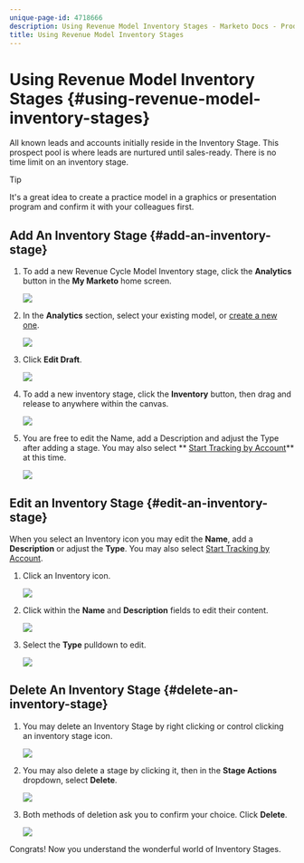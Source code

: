 ```yaml
---
unique-page-id: 4718666
description: Using Revenue Model Inventory Stages - Marketo Docs - Product Documentation
title: Using Revenue Model Inventory Stages
---
```


# Using Revenue Model Inventory Stages {#using-revenue-model-inventory-stages}

All known leads and accounts initially reside in the Inventory Stage. This prospect pool is where leads are nurtured until sales-ready. There is no time limit on an inventory stage.

>[!TIP]
>
>It's a great idea to create a practice model in a graphics or presentation program and confirm it with your colleagues first.&nbsp;

## Add An Inventory Stage {#add-an-inventory-stage}

1. To add a new Revenue Cycle Model Inventory stage, click the **Analytics** button in the **My Marketo** home screen.

   ![](assets/image2015-4-27-11-3a54-3a41.png)

1. In the **Analytics** section, select your existing model, or [create a new one](create-a-new-revenue-model.md).

   ![](assets/image2015-4-27-14-3a31-3a53.png)

1. Click **Edit Draft**.

   ![](assets/image2015-4-27-12-3a10-3a49.png)

1. To add a new inventory stage, click the **Inventory** button, then drag and release to anywhere within the canvas.

   ![](assets/image2015-4-28-13-3a9-3a37.png)

1. You are free to edit the Name, add a Description and adjust the Type after adding a stage. You may also select ** [Start Tracking by Account](start-tracking-by-account-in-the-revenue-modeler.md)** at this time.

   ![](assets/image2015-4-27-13-3a29-3a2.png)

## Edit an Inventory Stage {#edit-an-inventory-stage}

When you select an Inventory icon you may edit the **Name**, add a **Description** or adjust the **Type**. You may also select [Start Tracking by Account](start-tracking-by-account-in-the-revenue-modeler.md).

1. Click an Inventory icon.

   ![](assets/image2015-4-27-15-3a55-3a10.png)

1. Click within the **Name** and **Description** fields to edit their content.

   ![](assets/image2015-4-27-13-3a34-3a58.png)

1. Select the **Type** pulldown to edit.

   ![](assets/image2015-4-27-13-3a36-3a52.png)

## Delete An Inventory Stage {#delete-an-inventory-stage}

1. You may delete an Inventory Stage by right clicking or control clicking an inventory stage icon.

   ![](assets/image2015-4-28-13-3a0-3a20.png)

1. You may also delete a stage by clicking it, then in the **Stage Actions** dropdown, select **Delete**.

   ![](assets/image2015-4-28-13-3a1-3a17.png)

1. Both methods of deletion ask you to confirm your choice. Click **Delete**.

   ![](assets/image2015-4-28-13-3a5-3a26.png)

Congrats! Now you understand the wonderful world of Inventory Stages.
